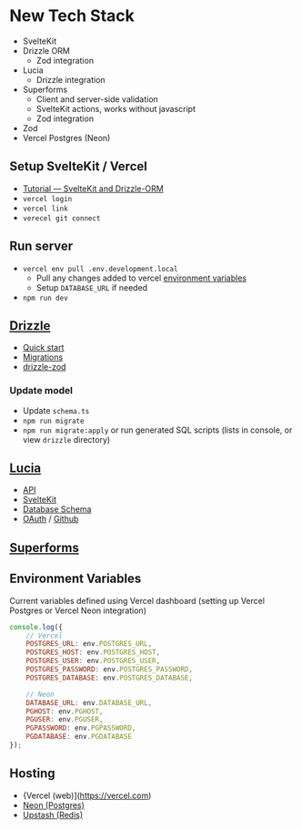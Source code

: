 # New Tech Stack

- SvelteKit
- Drizzle ORM
  - Zod integration
- Lucia
  - Drizzle integration
- Superforms
  - Client and server-side validation
  - SvelteKit actions, works without javascript
  - Zod integration
- Zod
- Vercel Postgres (Neon)

## Setup SvelteKit / Vercel

- [Tutorial — SvelteKit and Drizzle-ORM](https://blog.robino.dev/posts/drizzle-svelte)
- `vercel login`
- `vercel link`
- `verecel git connect`

## Run server

- `vercel env pull .env.development.local`
  - Pull any changes added to vercel [environment variables](https://vercel.com/techniq/sveltekit-drizzle/settings/environment-variables)
  - Setup `DATABASE_URL` if needed
- `npm run dev`

## [Drizzle](https://github.com/drizzle-team/drizzle-orm)

- [Quick start](https://orm.drizzle.team/docs/quick-start)
- [Migrations](https://github.com/drizzle-team/drizzle-kit-mirror)
- [drizzle-zod](https://github.com/drizzle-team/drizzle-orm/blob/main/drizzle-zod)

### Update model

- Update `schema.ts`
- `npm run migrate`
- `npm run migrate:apply` or run generated SQL scripts (lists in console, or view `drizzle` directory)

## [Lucia](https://lucia-auth.com/)

- [API](https://lucia-auth.com/custom-adapters/api)
- [SvelteKit](https://lucia-auth.com/adapters/drizzle?sveltekit)
- [Database Schema](https://lucia-auth.com/adapters/postgresql#database-schem)
- [OAuth](https://lucia-auth.com/oauth/start-here/getting-started) / [Github](https://lucia-auth.com/oauth/providers/github)

## [Superforms](https://superforms.vercel.app/)

## Environment Variables

Current variables defined using Vercel dashboard (setting up Vercel Postgres or Vercel Neon integration)

```js
console.log({
	// Vercel
	POSTGRES_URL: env.POSTGRES_URL,
	POSTGRES_HOST: env.POSTGRES_HOST,
	POSTGRES_USER: env.POSTGRES_USER,
	POSTGRES_PASSWORD: env.POSTGRES_PASSWORD,
	POSTGRES_DATABASE: env.POSTGRES_DATABASE,

	// Neon
	DATABASE_URL: env.DATABASE_URL,
	PGHOST: env.PGHOST,
	PGUSER: env.PGUSER,
	PGPASSWORD: env.PGPASSWORD,
	PGDATABASE: env.PGDATABASE
});
```

## Hosting

- {Vercel (web)](https://vercel.com)
- [Neon (Postgres)](https://console.neon.tech)
- [Upstash (Redis)](https://console.upstash.com/)
